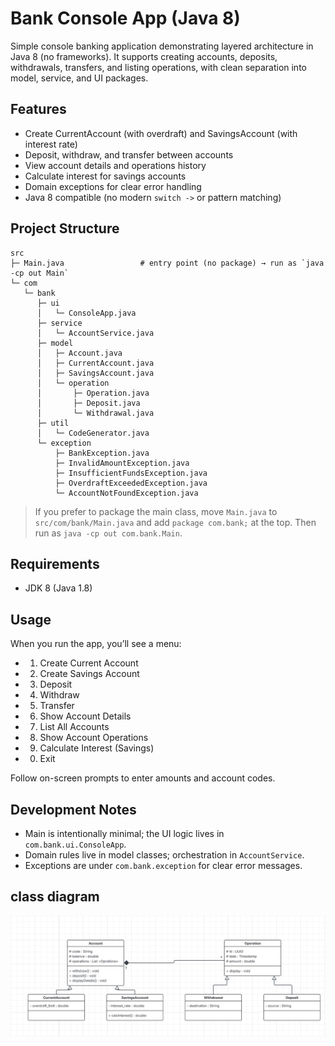﻿# Bank Console App (Java 8)

Simple console banking application demonstrating layered architecture in Java 8 (no frameworks). It supports creating accounts, deposits, withdrawals, transfers, and listing operations, with clean separation into model, service, and UI packages.

## Features
- Create CurrentAccount (with overdraft) and SavingsAccount (with interest rate)
- Deposit, withdraw, and transfer between accounts
- View account details and operations history
- Calculate interest for savings accounts
- Domain exceptions for clear error handling
- Java 8 compatible (no modern `switch ->` or pattern matching)

## Project Structure
```
src
├─ Main.java                 # entry point (no package) → run as `java -cp out Main`
└─ com
   └─ bank
      ├─ ui
      │   └─ ConsoleApp.java
      ├─ service
      │   └─ AccountService.java
      ├─ model
      │   ├─ Account.java
      │   ├─ CurrentAccount.java
      │   ├─ SavingsAccount.java
      │   └─ operation
      │       ├─ Operation.java
      │       ├─ Deposit.java
      │       └─ Withdrawal.java
      ├─ util
      │   └─ CodeGenerator.java
      └─ exception
          ├─ BankException.java
          ├─ InvalidAmountException.java
          ├─ InsufficientFundsException.java
          ├─ OverdraftExceededException.java
          └─ AccountNotFoundException.java
```

> If you prefer to package the main class, move `Main.java` to `src/com/bank/Main.java` and add `package com.bank;` at the top. Then run as `java -cp out com.bank.Main`.

## Requirements
- JDK 8 (Java 1.8)

## Usage
When you run the app, you’ll see a menu:
- 1) Create Current Account
- 2) Create Savings Account
- 3) Deposit
- 4) Withdraw
- 5) Transfer
- 6) Show Account Details
- 7) List All Accounts
- 8) Show Account Operations
- 9) Calculate Interest (Savings)
- 0) Exit

Follow on-screen prompts to enter amounts and account codes.


## Development Notes
- Main is intentionally minimal; the UI logic lives in `com.bank.ui.ConsoleApp`.
- Domain rules live in model classes; orchestration in `AccountService`.
- Exceptions are under `com.bank.exception` for clear error messages.

## class diagram


![App screenshot](https://github.com/ridachaanoun/App-Java-Console/blob/main/class%20diagram/image.png)
